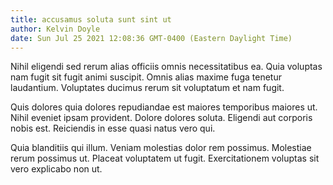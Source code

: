 ```yaml
---
title: accusamus soluta sunt sint ut
author: Kelvin Doyle
date: Sun Jul 25 2021 12:08:36 GMT-0400 (Eastern Daylight Time)
---
```

Nihil eligendi sed rerum alias officiis omnis necessitatibus ea. Quia voluptas nam fugit sit fugit animi suscipit. Omnis alias maxime fuga tenetur laudantium. Voluptates ducimus rerum sit voluptatum et nam fugit.

 Quis dolores quia dolores repudiandae est maiores temporibus maiores ut. Nihil eveniet ipsam provident. Dolore dolores soluta. Eligendi aut corporis nobis est. Reiciendis in esse quasi natus vero qui.

 Quia blanditiis qui illum. Veniam molestias dolor rem possimus. Molestiae rerum possimus ut. Placeat voluptatem ut fugit. Exercitationem voluptas sit vero explicabo non ut.